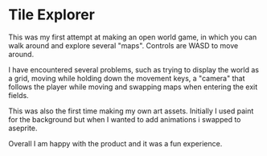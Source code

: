 # Tile Explorer

This was my first attempt at making an open world game, in which you can walk around and explore several "maps". Controls are WASD to move around. 

I have encountered several problems, such as trying to display the world as a grid, moving while holding down the movement keys, a "camera" that follows the player while moving and swapping maps when entering the exit fields.

This was also the first time making my own art assets. Initially I used paint for the background but when I wanted to add animations i swapped to aseprite.

Overall I am happy with the product and it was a fun experience.